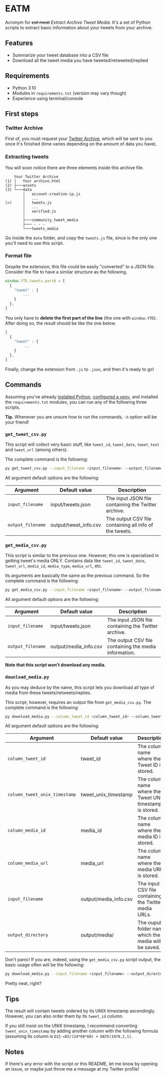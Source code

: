 # EATM

Acronym for ~~*eat meat*~~ *Extract Archive Tweet Media*. It's a set of Python scripts to extract basic information about your tweets from your archive.

## Features

* Summarize your tweet database into a CSV file
* Download all the tweet media you have tweeted/retweeted/replied

## Requirements

* Python 3.10
* Modules in `requirements.txt` (version may vary though)
* Experience using terminal/console

## First steps

### Twitter Archive

First of, you must request your [Twitter Archive](https://help.x.com/en/managing-your-account/accessing-your-x-data#:~:text=Where%20can%20I%20find%20my%20X%20data%3F), which will be sent to you once it's finished (time varies depending on the amount of data you have).

### Extracting tweets

You will soon notice there are three elements inside this archive file.

```text
    Your Twitter Archive
(1) │   Your archive.html
(2) ├───assets
(3) └───data
        │   account-creation-ip.js
        │   ...
(>)     │   tweets.js
        │   ...
        │   verified.js
        │   
        ├───community_tweet_media
        ├─── - - -
        └───tweets_media
```

Go inside the `data` folder, and copy the `tweets.js` file, since is the only one you'll need to use this script.

### Format file

Despite the extension, this file could be easily "converted" to a JSON file. Consider the file to have a similar structure as the following.

```js
window.YTD.tweets.part0 = [
  {
    "tweet" : {
        ...
    }
  },
]
```

You only have to **delete the first part of the line** (the one with `window.YTD`). After doing so, the result should be like the one below.

```js
[
  {
    "tweet" : {
        ...
    }
  },
]
```

Finally, change the extension from `.js` to `.json`, and then it's ready to go!

## Commands

Assuming you've already [installed Python](https://www.python.org/downloads/), [configured a *venv*](https://www.freecodecamp.org/news/how-to-setup-virtual-environments-in-python/), and installed the `requirements.txt` modules, you can run any of the following three scripts.

**Tip.** Whenever you are unsure how to run the commands, `-h` option will be your friend!

### `get_tweet_csv.py`

This script will collect very basic stuff, like `tweet_id`, `tweet_date`, `tweet_text` and `tweet_url` (among others).

The complete command is the following:

```sh
py get_tweet_csv.py --input_filename <input_filename> --output_filename <output_filename>
```

All argument default options are the following:

| Argument | Default value | Description |
| - | - | - |
| `input_filename` | input/tweets.json | The input JSON file containing the Twitter archive. |
| `output_filename` | output/tweet_info.csv | The output CSV file containing all info of the tweets. |

### `get_media_csv.py`

This script is similar to the previous one. However, this one is specialized in getting tweet's media ONLY. Contains data like `tweet_id`, `tweet_date`, `tweet_url`, `media_id`, `media_type`, `media_url`, etc.

Its arguments are basically the same as the previous command. So the complete command is the following:

```sh
py get_media_csv.py --input_filename <input_filename> --output_filename  <output_filename>
```

All argument default options are the following:

| Argument | Default value | Description |
| - | - | - |
| `input_filename` | input/tweets.json | The input JSON file containing the Twitter archive. |
| `output_filename` | output/media_info.csv | The output CSV file containing the media information. |

**Note that this script won't download any media.**

### `download_media.py`

As you may deduce by the name, this script lets you download all type of media from these tweets/retweets/replies.

This script, however, requires an output file from `get_media_csv.py`. The complete command is the following:

```sh
py download_media.py --column_tweet_id <column_tweet_id> --column_tweet_unix_timestamp <column_tweet_unix_timestamp> --column_media_id <column_media_id> --column_media_url <column_media_url> --input_filename <input_filename> --output_directory <output_directory>
```

All argument default options are the following:

| Argument | Default value | Description |
| - | - | - |
| `column_tweet_id` | tweet_id | The column name where the Tweet ID is stored. |
| `column_tweet_unix_timestamp` | tweet_unix_timestamp | The column name where the Tweet UNIX timestamp is stored. |
| `column_media_id` | media_id | The column name where the media ID is stored. |
| `column_media_url` | media_url | The column name where the media URL is stored. |
| `input_filename` | output/media_info.csv | The input CSV file containing the Twitter media URLs. |
| `output_directory` | output/media/ | The ouput folder name which the media will be saved. |

Don't panic! If you are, indeed, using the `get_media_csv.py` script output, the basic usage often will be the following:

```sh
py download_media.py --input_filename <input_filename> --output_directory <output_directory>
```

Pretty neat, right?

## Tips

The result will contain tweets ordered by its UNIX timestamp ascendingly. However, you can also order them by its `tweet_id` column.

If you still insist on the UNIX timestamp, I recommend converting `tweet_unix_timestamp` by adding another column with the following formula (assuming its column is `D2`): `=D2/(24*60*60) + DATE(1970,1,1)`.

## Notes

If there's any error with the script or this README, let me know by opening an issue, or maybe just throw me a message at my Twitter profile!

